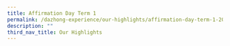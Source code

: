 ```yaml
---
title: Affirmation Day Term 1
permalink: /dazhong-experience/our-highlights/affirmation-day-term-1-2023/
description: ""
third_nav_title: Our Highlights
---
```

